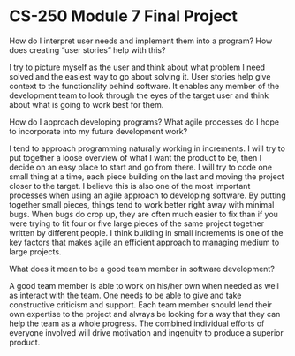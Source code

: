 # CS-250 Module 7 Final Project

How do I interpret user needs and implement them into a program? How does creating “user stories” help with this?

I try to picture myself as the user and think about what problem I need solved and the easiest way to go about solving it.
User stories help give context to the functionality behind software. It enables any member of the development team to look
through the eyes of the target user and think about what is going to work best for them.

How do I approach developing programs? What agile processes do I hope to incorporate into my future development work?

I tend to approach programming naturally working in increments. I will try to put together a loose overview of what I want
the product to be, then I decide on an easy place to start and go from there. I will try to code one small thing at a time,
each piece building on the last and moving the project closer to the target. I believe this is also one of the most important
processes when using an agile approach to developing software. By putting together small pieces, things tend to work better right
away with minimal bugs. When bugs do crop up, they are often much easier to fix than if you were trying to fit four or five large
pieces of the same project together written by different people. I think building in small increments is one of the key factors
that makes agile an efficient approach to managing medium to large projects.

What does it mean to be a good team member in software development?

A good team member is able to work on his/her own when needed as well as interact with the team. One needs to be able to give and take
constructive criticism and support. Each team member should lend their own expertise to the project and always be looking for a way that
they can help the team as a whole progress. The combined individual efforts of everyone involved will drive motivation and ingenuity to
produce a superior product.
